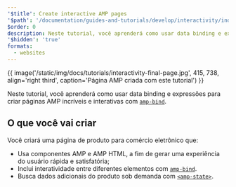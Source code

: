 ```yaml
---
'$title': Create interactive AMP pages
'$path': '/documentation/guides-and-tutorials/develop/interactivity/index.html'
$order: 0
description: Neste tutorial, você aprenderá como usar data binding e expressões para criar páginas AMP incríveis e interativas com amp-bind ...
'$hidden': 'true'
formats:
  - websites
---
```


{{ image('/static/img/docs/tutorials/interactivity-final-page.jpg', 415, 738, align='right third', caption='Página AMP criada com este tutorial') }}

Neste tutorial, você aprenderá como usar data binding e expressões para criar páginas AMP incríveis e interativas com [`amp-bind`](../../../../documentation/components/reference/amp-bind.md).

## O que você vai criar

Você criará uma página de produto para comércio eletrônico que:

- Usa componentes AMP e AMP HTML, a fim de gerar uma experiência do usuário rápida e satisfatória;
- Inclui interatividade entre diferentes elementos com [`amp-bind`](../../../../documentation/components/reference/amp-bind.md).
- Busca dados adicionais do produto sob demanda com [`<amp-state>`](../../../../documentation/components/reference/amp-bind.md#state).

